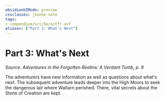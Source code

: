 ```yaml
---
obsidianUIMode: preview
cssclasses: json5e-note
tags:
- compendium/src/5e/aitfr-avt
aliases: ["Part 3: What's Next"]
---
```

# Part 3: What's Next
*Source: Adventures in the Forgotten Realms: A Verdant Tomb, p. 9* 

The adventurers have new information as well as questions about what's next. The subsequent adventure leads deeper into the High Moors to seek the dangerous lair where Waltarn perished. There, vital secrets about the Stone of Creation are kept.